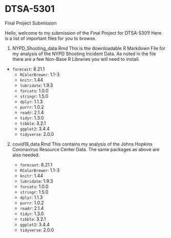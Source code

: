 # DTSA-5301
Final Project Submission 

Hello, welcome to my submission of the Final Project for DTSA-5301! Here is a list of important files for you to browse. 
   
1. NYPD_Shooting_data.Rmd
This is the downloadable R Markdown File for my analysis of the NYPD Shooting Incident Data. As noted in the file there are a few Non-Base R Libraries you will need to install.

 - `forecast`: 8.21.1
   - `RColorBrewer`: 1.1-3
   - `knitr`: 1.44
   - `lubridate`: 1.9.3
   - `forcats`: 1.0.0
   - `stringr`: 1.5.0
   - `dplyr`: 1.1.3
   - `purrr`: 1.0.2
   - `readr`: 2.1.4
   - `tidyr`: 1.3.0
   - `tibble`: 3.2.1
   - `ggplot2`: 3.4.4
   - `tidyverse`: 2.0.0
   
2. covid19_data.Rmd
   This contains my analysis of the Johns Hopkins Coronavirus Resource Center Data. The same packages as above are also needed.
   
    - `forecast`: 8.21.1
   - `RColorBrewer`: 1.1-3
   - `knitr`: 1.44
   - `lubridate`: 1.9.3
   - `forcats`: 1.0.0
   - `stringr`: 1.5.0
   - `dplyr`: 1.1.3
   - `purrr`: 1.0.2
   - `readr`: 2.1.4
   - `tidyr`: 1.3.0
   - `tibble`: 3.2.1
   - `ggplot2`: 3.4.4
   - `tidyverse`: 2.0.0
